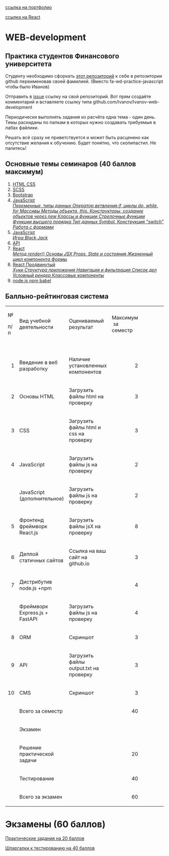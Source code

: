 [ссылка на портфолио](https://lincot.github.io/fa-portfolio/)

[ссылка на React](https://lincot.github.io/smirnov-fa-wd-practice-javascript/)

# WEB-development


## Практика студентов Финансового университета

Студенту необходимо сфоркать [этот репозиторий](https://github.com/VladimirAndropov/fa-wd-practice-javascript) к себе в репозитории github переименовав своей фамилией. (Вместо fa-wd-practice-javascript чтобы было Иванов)

Отправить в [issue](https://github.com/VladimirAndropov/fa-wd-practice-javascript/issue) ссылку на свой репозиторий. Вот прям создаёте комментарий и вставляете ссылку типа github.com/Ivanov/Ivanov-web-development

Периодически выполнять задания из расчёта одна тема - один день. Темы раскиданы по папкам в которых нужно создавать требуемые в лабах файлики.

Решать всё сразу не приветствуется и может быть расценено как отсутствие желания к обучению. Будет понятно, что скопипастил. Не палитесь!


## Основные темы семинаров (40 баллов максимум)


1. [HTML CSS](html/README.md)
2. [SCSS](scss/README.md)
3. [Bootstrap](bootstrap/README.md)
4. [JavaScript <br>*Переменные, типы данных Оператор ветвления if, циклы do, while, for Массивы Методы объекта, this. Конструкторы, создание объектов через new Классы и функции Стрелочные функции Функции высшего порядка Тип данных Symbol. Конструкция "switch" Работа с формами*](javascript/README.md)
5. [JavaScript <br> *Игра Black Jack* ](javascript3/README.md)
6. [API](API/README.md)
7. [React <br> *Метод render() Основы JSX Props, State и состояния Жизненный цикл компонента Формы* ](react/README.md)
8. [React Продвинутый <br> *Хуки Структура приложения Навигация и фильтрация Список дел Условный рендер Классовые компоненты*](react2/README.md)
9. [node.js npm babel](node/README.md)

## Балльно-рейтинговая система


<table border="0" cellspacing="0" cellpadding="0" class="ta1"><colgroup><col width="61"/><col width="318"/><col width="361"/><col width="83"/><col width="99"/><col width="99"/><col width="99"/><col width="99"/><col width="274"/></colgroup><tr class="ro1"><td style="text-align:left;width:13.97mm; " class="ce1"><p>№ </p><p>п/п </p></td><td style="text-align:left;width:72.71mm; " class="ce1"><p>Вид учебной деятельности </p></td><td style="text-align:left;width:82.51mm; " class="ce1"><p>Оцениваемый результат</p></td><td style="text-align:left;width:19.05mm; " class="ce1"><p>Максимум  за семестр</p></td><td style="text-align:left;width:22.58mm; " class="Default"> </td><td style="text-align:left;width:22.58mm; " class="Default"> </td><td style="text-align:left;width:22.58mm; " class="Default"> </td><td style="text-align:left;width:22.58mm; " class="Default"> </td><td style="text-align:left;width:62.64mm; " class="Default"> </td></tr><tr class="ro2"><td style="text-align:left;width:13.97mm; " class="ce1"> </td><td style="text-align:left;width:72.71mm; " class="ce1"> </td><td style="text-align:left;width:82.51mm; " class="ce1"> </td><td style="text-align:left;width:19.05mm; " class="ce1"> </td><td style="text-align:left;width:22.58mm; " class="Default"> </td><td style="text-align:left;width:22.58mm; " class="Default"> </td><td style="text-align:left;width:22.58mm; " class="Default"> </td><td style="text-align:left;width:22.58mm; " class="Default"> </td><td style="text-align:left;width:62.64mm; " class="Default"> </td></tr><tr class="ro3"><td style="text-align:right; width:13.97mm; " class="ce2"><p>1</p></td><td style="text-align:left;width:72.71mm; " class="ce3"><p>Введение в веб разработку</p></td><td style="text-align:left;width:82.51mm; " class="ce1"><p>Наличие установленных компонентов</p></td><td style="text-align:right; width:19.05mm; " class="ce6"><p>2</p></td><td style="text-align:left;width:22.58mm; " class="Default"> </td><td style="text-align:left;width:22.58mm; " class="Default"> </td><td style="text-align:left;width:22.58mm; " class="Default"> </td><td style="text-align:left;width:22.58mm; " class="Default"> </td><td style="text-align:left;width:62.64mm; " class="Default"> </td></tr><tr class="ro3"><td style="text-align:right; width:13.97mm; " class="ce2"><p>2</p></td><td style="text-align:left;width:72.71mm; " class="ce3"><p>Основы HTML</p></td><td style="text-align:left;width:82.51mm; " class="ce1"><p>Загрузить файлы html на проверку</p></td><td style="text-align:right; width:19.05mm; " class="ce6"><p>3</p></td><td style="text-align:left;width:22.58mm; " class="Default"> </td><td style="text-align:left;width:22.58mm; " class="Default"> </td><td style="text-align:left;width:22.58mm; " class="Default"> </td><td style="text-align:left;width:22.58mm; " class="Default"> </td><td style="text-align:left;width:62.64mm; " class="Default"> </td></tr><tr class="ro3"><td style="text-align:right; width:13.97mm; " class="ce2"><p>3</p></td><td style="text-align:left;width:72.71mm; " class="ce3"><p>CSS</p></td><td style="text-align:left;width:82.51mm; " class="ce1"><p>Загрузить файлы html и css на проверку</p></td><td style="text-align:right; width:19.05mm; " class="ce6"><p>3</p></td><td style="text-align:left;width:22.58mm; " class="Default"> </td><td style="text-align:left;width:22.58mm; " class="Default"> </td><td style="text-align:left;width:22.58mm; " class="Default"> </td><td style="text-align:left;width:22.58mm; " class="Default"> </td><td style="text-align:left;width:62.64mm; " class="Default"> </td></tr><tr class="ro3"><td style="text-align:right; width:13.97mm; " class="ce2"><p>4</p></td><td style="text-align:left;width:72.71mm; " class="ce3"><p>JavaScript</p></td><td style="text-align:left;width:82.51mm; " class="ce1"><p>Загрузить файлы js на проверку</p></td><td style="text-align:right; width:19.05mm; " class="ce6"><p>2</p></td><td style="text-align:left;width:22.58mm; " class="Default"> </td><td style="text-align:left;width:22.58mm; " class="Default"> </td><td style="text-align:left;width:22.58mm; " class="Default"> </td><td style="text-align:left;width:22.58mm; " class="Default"> </td><td style="text-align:left;width:62.64mm; " class="Default"> </td></tr><tr class="ro3"><td style="text-align:left;width:13.97mm; " class="ce1"> </td><td style="text-align:left;width:72.71mm; " class="ce3"><p>JavaScript (дополнительное)</p></td><td style="text-align:left;width:82.51mm; " class="ce1"><p>Загрузить файлы js на проверку</p></td><td style="text-align:right; width:19.05mm; " class="ce7"><p>2</p></td><td style="text-align:left;width:22.58mm; " class="Default"> </td><td style="text-align:left;width:22.58mm; " class="Default"> </td><td style="text-align:left;width:22.58mm; " class="Default"> </td><td style="text-align:left;width:22.58mm; " class="Default"> </td><td style="text-align:left;width:62.64mm; " class="Default"> </td></tr><tr class="ro3"><td style="text-align:right; width:13.97mm; " class="ce2"><p>5</p></td><td style="text-align:left;width:72.71mm; " class="ce3"><p>Фронтенд фреймворк React.js</p></td><td style="text-align:left;width:82.51mm; " class="ce1"><p>Загрузить файлы jsX на проверку</p></td><td style="text-align:right; width:19.05mm; " class="ce6"><p>8</p></td><td style="text-align:left;width:22.58mm; " class="Default"> </td><td style="text-align:left;width:22.58mm; " class="Default"> </td><td style="text-align:left;width:22.58mm; " class="Default"> </td><td style="text-align:left;width:22.58mm; " class="Default"> </td><td style="text-align:left;width:62.64mm; " class="Default"> </td></tr><tr class="ro3"><td style="text-align:right; width:13.97mm; " class="ce2"><p>6</p></td><td style="text-align:left;width:72.71mm; " class="ce3"><p>Деплой статичных сайтов</p></td><td style="text-align:left;width:82.51mm; " class="ce1"><p>Ссылка на ваш сайт на github.io</p></td><td style="text-align:right; width:19.05mm; " class="ce6"><p>3</p></td><td style="text-align:left;width:22.58mm; " class="Default"> </td><td style="text-align:left;width:22.58mm; " class="Default"> </td><td style="text-align:left;width:22.58mm; " class="Default"> </td><td style="text-align:left;width:22.58mm; " class="Default"> </td><td style="text-align:left;width:62.64mm; " class="Default"> </td></tr><tr class="ro4"><td style="text-align:right; width:13.97mm; " class="ce2"><p>7</p></td><td style="text-align:left;width:72.71mm; " class="ce4"><p>Дистрибутив node.js +npm</p></td><td style="text-align:left;width:82.51mm; " class="ce1"> </td><td style="text-align:right; width:19.05mm; " class="ce6"><p>4</p></td><td style="text-align:left;width:22.58mm; " class="Default"> </td><td style="text-align:left;width:22.58mm; " class="Default"> </td><td style="text-align:left;width:22.58mm; " class="Default"> </td><td style="text-align:left;width:22.58mm; " class="Default"> </td><td style="text-align:left;width:62.64mm; " class="Default"> </td></tr><tr class="ro4"><td style="text-align:left;width:13.97mm; " class="ce1"> </td><td style="text-align:left;width:72.71mm; " class="ce4"><p>Фреймворк Express.js + <span class="T1">FastAPI</span></p></td><td style="text-align:left;width:82.51mm; " class="ce1"><p>Загрузить файлы js на проверку</p></td><td style="text-align:right; width:19.05mm; " class="ce7"><p>4</p></td><td style="text-align:left;width:22.58mm; " class="Default"> </td><td style="text-align:left;width:22.58mm; " class="Default"> </td><td style="text-align:left;width:22.58mm; " class="Default"> </td><td style="text-align:left;width:22.58mm; " class="Default"> </td><td style="text-align:left;width:62.64mm; " class="Default"> </td></tr><tr class="ro3"><td style="text-align:right; width:13.97mm; " class="ce2"><p>8</p></td><td style="text-align:left;width:72.71mm; " class="ce3"><p>ORM</p></td><td style="text-align:left;width:82.51mm; " class="ce1"><p>Скриншот</p></td><td style="text-align:right; width:19.05mm; " class="ce6"><p>3</p></td><td style="text-align:left;width:22.58mm; " class="Default"> </td><td style="text-align:left;width:22.58mm; " class="Default"> </td><td style="text-align:left;width:22.58mm; " class="Default"> </td><td style="text-align:left;width:22.58mm; " class="Default"> </td><td style="text-align:left;width:62.64mm; " class="Default"> </td></tr><tr class="ro3"><td style="text-align:right; width:13.97mm; " class="ce2"><p>9</p></td><td style="text-align:left;width:72.71mm; " class="ce3"><p>API</p></td><td style="text-align:left;width:82.51mm; " class="ce5"><p>Загрузить файлы output.txt на проверку</p></td><td style="text-align:right; width:19.05mm; " class="ce6"><p>3</p></td><td style="text-align:left;width:22.58mm; " class="Default"> </td><td style="text-align:left;width:22.58mm; " class="Default"> </td><td style="text-align:left;width:22.58mm; " class="Default"> </td><td style="text-align:left;width:22.58mm; " class="Default"> </td><td style="text-align:left;width:62.64mm; " class="Default"> </td></tr><tr class="ro3"><td style="text-align:right; width:13.97mm; " class="ce2"><p>10</p></td><td style="text-align:left;width:72.71mm; " class="ce3"><p>CMS</p></td><td style="text-align:left;width:82.51mm; " class="ce1"><p>Скриншот</p></td><td style="text-align:right; width:19.05mm; " class="ce6"><p>3</p></td><td style="text-align:left;width:22.58mm; " class="Default"> </td><td style="text-align:left;width:22.58mm; " class="Default"> </td><td style="text-align:left;width:22.58mm; " class="Default"> </td><td style="text-align:left;width:22.58mm; " class="Default"> </td><td style="text-align:left;width:62.64mm; " class="Default"> </td></tr><tr class="ro2"><td style="text-align:left;width:13.97mm; " class="ce1"> </td><td style="text-align:left;width:72.71mm; " class="ce1"><p>Всего за семестр</p></td><td style="text-align:left;width:82.51mm; " class="ce1"> </td><td style="text-align:right; width:19.05mm; " class="ce1"><p>40</p></td><td style="text-align:left;width:22.58mm; " class="Default"> </td><td style="text-align:left;width:22.58mm; " class="Default"> </td><td style="text-align:left;width:22.58mm; " class="Default"> </td><td style="text-align:left;width:22.58mm; " class="Default"> </td><td style="text-align:left;width:62.64mm; " class="Default"> </td></tr><tr class="ro2"><td style="text-align:left;width:13.97mm; " class="ce1"> </td><td style="text-align:left;width:72.71mm; " class="ce1"><p>Экзамен</p></td><td style="text-align:left;width:82.51mm; " class="ce1"> </td><td style="text-align:left;width:19.05mm; " class="ce1"> </td><td style="text-align:left;width:22.58mm; " class="Default"> </td><td style="text-align:left;width:22.58mm; " class="Default"> </td><td style="text-align:left;width:22.58mm; " class="Default"> </td><td style="text-align:left;width:22.58mm; " class="Default"> </td><td style="text-align:left;width:62.64mm; " class="Default"> </td></tr><tr class="ro2"><td style="text-align:left;width:13.97mm; " class="ce1"> </td><td style="text-align:left;width:72.71mm; " class="ce1"><p>Решение практической задачи</p></td><td style="text-align:left;width:82.51mm; " class="ce1"> </td><td style="text-align:right; width:19.05mm; " class="ce1"><p>20</p></td><td style="text-align:left;width:22.58mm; " class="Default"> </td><td style="text-align:left;width:22.58mm; " class="Default"> </td><td style="text-align:left;width:22.58mm; " class="Default"> </td><td style="text-align:left;width:22.58mm; " class="Default"> </td><td style="text-align:left;width:62.64mm; " class="Default"> </td></tr><tr class="ro2"><td style="text-align:left;width:13.97mm; " class="ce1"> </td><td style="text-align:left;width:72.71mm; " class="ce1"><p>Теcтирование</p></td><td style="text-align:left;width:82.51mm; " class="ce1"> </td><td style="text-align:right; width:19.05mm; " class="ce1"><p>40</p></td><td style="text-align:left;width:22.58mm; " class="Default"> </td><td style="text-align:left;width:22.58mm; " class="Default"> </td><td style="text-align:left;width:22.58mm; " class="Default"> </td><td style="text-align:left;width:22.58mm; " class="Default"> </td><td style="text-align:left;width:62.64mm; " class="Default"> </td></tr><tr class="ro2"><td style="text-align:left;width:13.97mm; " class="ce1"> </td><td style="text-align:left;width:72.71mm; " class="ce1"><p>Всего за экзамен </p></td><td style="text-align:left;width:82.51mm; " class="ce1"> </td><td style="text-align:right; width:19.05mm; " class="ce1"><p>60</p></td><td style="text-align:left;width:22.58mm; " class="Default"> </td><td style="text-align:left;width:22.58mm; " class="Default"> </td><td style="text-align:left;width:22.58mm; " class="Default"> </td><td style="text-align:left;width:22.58mm; " class="Default"> </td><td style="text-align:left;width:62.64mm; " class="Default"> </td></tr></table>

# Экзамены (60 баллов)

[Практические задания на 20 баллов](exams2023/React40заданий)

[Шпаргалки к тестированию на 40 баллов](шпаргалки)
